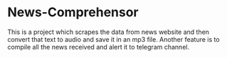 # News-Comprehensor
This is a project which scrapes the data from news website and then convert that text to audio and save it in an mp3 file.
Another feature is to compile all the news received and alert it to telegram channel.
